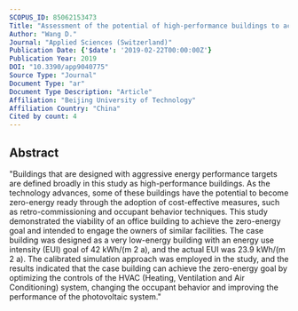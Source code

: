 ```yaml
---
SCOPUS_ID: 85062153473
Title: "Assessment of the potential of high-performance buildings to achieve zero energy: A case study"
Author: "Wang D."
Journal: "Applied Sciences (Switzerland)"
Publication Date: {'$date': '2019-02-22T00:00:00Z'}
Publication Year: 2019
DOI: "10.3390/app9040775"
Source Type: "Journal"
Document Type: "ar"
Document Type Description: "Article"
Affiliation: "Beijing University of Technology"
Affiliation Country: "China"
Cited by count: 4
---
```


## Abstract
"Buildings that are designed with aggressive energy performance targets are defined broadly in this study as high-performance buildings. As the technology advances, some of these buildings have the potential to become zero-energy ready through the adoption of cost-effective measures, such as retro-commissioning and occupant behavior techniques. This study demonstrated the viability of an office building to achieve the zero-energy goal and intended to engage the owners of similar facilities. The case building was designed as a very low-energy building with an energy use intensity (EUI) goal of 42 kWh/(m 2 a), and the actual EUI was 23.9 kWh/(m 2 a). The calibrated simulation approach was employed in the study, and the results indicated that the case building can achieve the zero-energy goal by optimizing the controls of the HVAC (Heating, Ventilation and Air Conditioning) system, changing the occupant behavior and improving the performance of the photovoltaic system."
